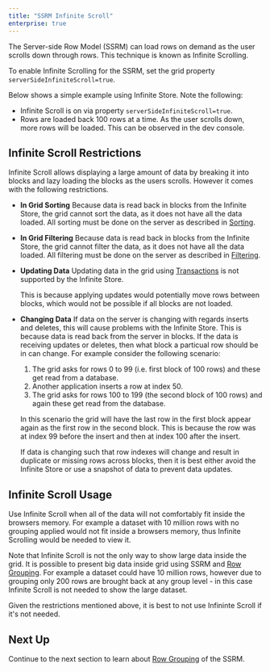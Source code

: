 ```yaml
---
title: "SSRM Infinite Scroll"
enterprise: true
---
```


The Server-side Row Model (SSRM) can load rows on demand as the user scrolls down through rows. This technique is known as Infinite Scrolling.

To enable Infinite Scrolling for the SSRM, set the grid property `serverSideInfiniteScroll=true`.

Below shows a simple example using Infinite Store. Note the following:

- Infinite Scroll is on via property `serverSideInfiniteScroll=true`.
- Rows are loaded back 100 rows at a time. As the user scrolls down, more rows will be loaded. This can be observed in the dev console.

<grid-example title='Infinite Scroll' name='infinite-scroll' type='generated' options='{ "enterprise": true, "modules": ["serverside"] }'></grid-example>

## Infinite Scroll Restrictions

Infinite Scroll allows displaying a large amount of data by breaking it into blocks
and lazy loading the blocks as the users scrolls. However it comes with the following restrictions.

- **In Grid Sorting**
    Because data is read back in blocks from the Infinite Store, the grid cannot sort the data,
    as it does not have all the data loaded. All sorting must be done on the server
    as described in [Sorting](/server-side-model-sorting/).

- **In Grid Filtering**
    Because data is read back in blocks from the Infinite Store, the grid cannot filter the data,
    as it does not have all the data loaded. All filtering must be done on the server
    as described in [Filtering](/server-side-model-filtering/).

- **Updating Data**
    Updating data in the grid using [Transactions](/server-side-model-transactions/) is not supported
    by the Infinite Store.

    This is because applying updates would potentially move rows between blocks, which would not be possible
    if all blocks are not loaded.

- **Changing Data**
    If data on the server is changing with regards inserts and deletes, this will cause problems with the
    Infinite Store. This is because data is read back from the server in blocks.
    If the data is receiving updates or deletes, then what block a particual row should be in can change.
    For example consider the following scenario:

    1. The grid asks for rows 0 to 99 (i.e. first block of 100 rows) and these get read from a database.
    1. Another application inserts a row at index 50.
    1. The grid asks for rows 100 to 199 (the second block of 100 rows) and again these get read from the database.

    In this scenario the grid will have the last row in the first block appear again as the first row in the second
    block. This is because the row was at index 99 before the insert and then at index 100 after the insert.

    If data is changing such that row indexes will change and result in duplicate or missing rows across
    blocks, then it is best either avoid the Infinite Store or use a snapshot of data to prevent data updates.


## Infinite Scroll Usage

Use Infinite Scroll when all of the data will not comfortably fit inside the browsers memory.
For example a dataset with 10 million rows with no grouping applied would not fit inside a browsers memory, thus
Infinite Scrolling would be needed to view it.

Note that Infinite Scroll is not the only way to show large data inside the grid. It is possible to present big
data inside grid using SSRM and [Row Grouping](/server-side-model-grouping/). For example a dataset could have
10 million rows, however due to grouping only 200 rows are brought back at any group level - in this case
Infinite Scroll is not needed to show the large dataset.

Given the restrictions mentioned above, it is best to not use Infininte Scroll if it's not needed.

## Next Up

Continue to the next section to learn about [Row Grouping](/server-side-model-grouping/) of the SSRM.
